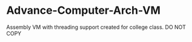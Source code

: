 # Advance-Computer-Arch-VM
Assembly VM with threading support created for college class.
DO NOT COPY
